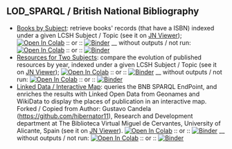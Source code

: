 ## LOD_SPARQL / British National Bibliography

 - [Books by Subject](LOD_SPARQL/00_BNB_SPARQL_books_by_LCSH_subject.ipynb): retrieve books' records (that have a ISBN) indexed under a given LCSH Subject / Topic (see it on [JN Viewer](https://nbviewer.jupyter.org/github/BL-Labs/Jupyter-notebooks-projects-using-BL-Sources/blob/master/LOD_SPARQL/00_BNB_SPARQL_books_by_LCSH_subject.ipynb));
   [![Open In Colab](https://colab.research.google.com/assets/colab-badge.svg)](https://colab.research.google.com/github/BL-Labs/Jupyter-notebooks-projects-using-BL-Sources/blob/master/LOD_SPARQL/00_BNB_SPARQL_books_by_LCSH_subject.ipynb) :: or :: [![Binder](https://mybinder.org/badge_logo.svg)](https://mybinder.org/v2/gh/BL-Labs/Jupyter-notebooks-projects-using-BL-Sources/master?filepath=LOD_SPARQL/00_BNB_SPARQL_books_by_LCSH_subject.ipynb) __ without outputs / not run:  [![Open In Colab](https://colab.research.google.com/assets/colab-badge.svg)](https://colab.research.google.com/github/BL-Labs/Jupyter-notebooks-projects-using-BL-Sources/blob/master/LOD_SPARQL/not_run/00_BNB_SPARQL_books_by_LCSH_subject.ipynb) :: or :: [![Binder](https://mybinder.org/badge_logo.svg)](https://mybinder.org/v2/gh/BL-Labs/Jupyter-notebooks-projects-using-BL-Sources/master?filepath=LOD_SPARQL/not_run/00_BNB_SPARQL_books_by_LCSH_subject.ipynb)
 - [Resources for Two Subjects](LOD_SPARQL/01_BNB_SPARQL_Compare_Publication_Year_for_two_Subjects.ipynb): compare the evolution of published resources by year, indexed under a given LCSH Subject / Topic (see it on [JN Viewer](https://nbviewer.jupyter.org/github/BL-Labs/Jupyter-notebooks-projects-using-BL-Sources/blob/master/LOD_SPARQL/01_BNB_SPARQL_Compare_Publication_Year_for_two_Subjects.ipynb));
   [![Open In Colab](https://colab.research.google.com/assets/colab-badge.svg)](https://colab.research.google.com/github/BL-Labs/Jupyter-notebooks-projects-using-BL-Sources/blob/master/LOD_SPARQL/01_BNB_SPARQL_Compare_Publication_Year_for_two_Subjects.ipynb) :: or :: [![Binder](https://mybinder.org/badge_logo.svg)](https://mybinder.org/v2/gh/BL-Labs/Jupyter-notebooks-projects-using-BL-Sources/master?filepath=LOD_SPARQL/01_BNB_SPARQL_Compare_Publication_Year_for_two_Subjects.ipynb) __ without outputs / not run:  [![Open In Colab](https://colab.research.google.com/assets/colab-badge.svg)](https://colab.research.google.com/github/BL-Labs/Jupyter-notebooks-projects-using-BL-Sources/blob/master/LOD_SPARQL/not_run/01_BNB_SPARQL_Compare_Publication_Year_for_two_Subjects.ipynb) :: or :: [![Binder](https://mybinder.org/badge_logo.svg)](https://mybinder.org/v2/gh/BL-Labs/Jupyter-notebooks-projects-using-BL-Sources/master?filepath=LOD_SPARQL/not_run/01_BNB_SPARQL_Compare_Publication_Year_for_two_Subjects.ipynb)
 - [Linked Data / Interactive Map](LOD_SPARQL/02_BNB_SPARQL_LOD_Extraction_Interactive_Map.ipynb): queries the BNB SPARQL EndPoint, and enriches the results with Linked Open Data from Geonames and WikiData to display the places of publication in an interactive map. Forked / Copied from Author: Gustavo Candela (https://github.com/hibernator11), Research and Development department at The Biblioteca Virtual Miguel de Cervantes, University of Alicante, Spain (see it on [JN Viewer](https://nbviewer.jupyter.org/github/BL-Labs/Jupyter-notebooks-projects-using-BL-Sources/blob/master/LOD_SPARQL/02_BNB_SPARQL_LOD_Extraction_Interactive_Map.ipynb)).
   [![Open In Colab](https://colab.research.google.com/assets/colab-badge.svg)](https://colab.research.google.com/github/BL-Labs/Jupyter-notebooks-projects-using-BL-Sources/blob/master/LOD_SPARQL/02_BNB_SPARQL_LOD_Extraction_Interactive_Map.ipynb) :: or :: [![Binder](https://mybinder.org/badge_logo.svg)](https://mybinder.org/v2/gh/BL-Labs/Jupyter-notebooks-projects-using-BL-Sources/master?filepath=LOD_SPARQL/02_BNB_SPARQL_LOD_Extraction_Interactive_Map.ipynb) __ without outputs / not run:  [![Open In Colab](https://colab.research.google.com/assets/colab-badge.svg)](https://colab.research.google.com/github/BL-Labs/Jupyter-notebooks-projects-using-BL-Sources/blob/master/LOD_SPARQL/not_run/02_BNB_SPARQL_LOD_Extraction_Interactive_Map.ipynb) :: or :: [![Binder](https://mybinder.org/badge_logo.svg)](https://mybinder.org/v2/gh/BL-Labs/Jupyter-notebooks-projects-using-BL-Sources/master?filepath=LOD_SPARQL/not_run/02_BNB_SPARQL_LOD_Extraction_Interactive_Map.ipynb)
